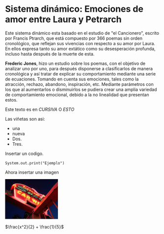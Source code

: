 
# Sistema dinámico: Emociones de amor entre Laura y Petrarch #

Este sistema dinámico esta basado en el estudio de "el Cancionero", escrito por Francis Ptrarch,
que está compuesto por 366 poemas sin orden cronológico, que reflejan sus vivencias con
respecto a su amor por Laura. En ellos expresa tanto su amor extático como su desesperación
profunda, incluso hasta después de la muerte de esta.

**Frederic Jones**, hizo un estudio sobre los poemas, con el objetivo de analizar uno por uno,
para después disponerse a clasificarlos de manera cronológica y así tratar de explicar su
comportamiento mediante una serie de ecuaciones. Tomando en cuenta sus emociones, tales como
la atracción, rechazo, abandono, inspiración, etc. Mediante parámetros con los que al aumentarlos
o disminuirlos se pudiera crear una amplia variedad de comportamiento emocional, debido a la no
linealidad que presentan estos.

Este texto es en _CURSIVA_ O *ESTO*

Las viñetas son asi:
* una
* nueva
* Dos.
* Tres.

Insertar un codigo.
```
System.out.print("Ejemplo")

```




Ahora insertar una imagen

![Description](images/index.jpeg)



$\frac{x^2}{2} + \frac{1}{5}$
